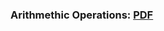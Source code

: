 ### Arithmethic Operations: [PDF](https://github.com/mosroormofizarman/NSU-LIFE/blob/main/ACADEMICS/COURSES/CSE331/CSE331%20LAB/LAB%20CLASSES/LAB%201/lab%20task_1.pdf)
